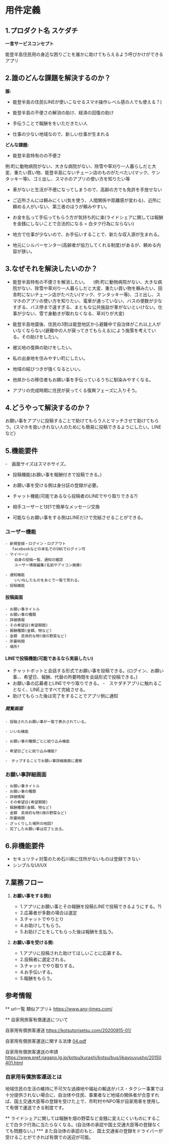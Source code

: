 # 用件定義 


## 1.プロダクト名  スケダチ

**一言サービスコンセプト**

能登半島住民用の身近な困りごとを誰かに助けてもらえるよう呼びかけができるアプリ


## 2.誰のどんな課題を解決するのか？
**誰:**
- 能登半島の住民(LINEが使いこなせるスマホ操作レベル感の人でも使える？)

- 能登半島の不便さの解消の助け、経済の回復の助け

- 手伝うことで報酬ををいただきたい人

- 仕事の少ない地域なので、新しい仕事が生まれる


**どんな課題:**
- 能登半島特有のの不便さ
  
 例:町に動物病院がない、大きな病院がない、除雪や草刈り一人暮らしだと大変、重たい買い物、能登半島にないチェーン店のものがたべたい(マック、ケンタッキー等)、ゴミ出し、スマホのアプリの使い方を知りたい等
  
- 車がないと生活が不便になってしまうので、高齢の方でも免許を手放せない
  
- ご近所さんには頼みにくい(気を使う、人間関係や距離感が変わる)、近所に頼める人がいない、第三者のほうが頼みやすい。

- お金を払って手伝ってもらう方が気持ち的に楽(ライドシェアに関しては報酬を金銭にしないことで合法的になる = 白タク行為にならない)
  
- 地方で仕事が少ないので、お手伝いすることで、新たな収入源が生まれる。
  
- 地元にシルバーセンター(高齢者が協力してくれる制度)があるが、頼める内容が狭い。


## 3.なぜそれを解決したいのか？
- 能登半島特有の不便さを解消したい。
　(例:町に動物病院がない、大きな病院がない、除雪や草刈り一人暮らしだと大変、重たい買い物を頼みたい、田舎町にないチェーン店がたべたい(マック、ケンタッキー等)、ゴミ出し、スマホのアプリの使い方を知りたい、電車が通っていない、バスの便数が少なすぎる、バス停まで遠すぎる、まともな公共施設が車がないといけない。仕事が少ない、雪で身動きが取れなくなる、草刈りが大変)


- 能登半島地震後、住民の3割は能登地区から避難中で自治体がこれ以上人がいなくならない(避難中の人が戻ってきてもらえる)によう施策を考えている。その助けをしたい。
  
- 被災地の復興の助けをしたい。
  
- 私の出身地を住みやすい町にしたい。

- 地域の結びつきが強くなるといい。

- 他県からの移住者もお願い事を手伝っているうちに馴染みやすくなる。

- アプリの完成時期に住民が戻ってくる復興フェーズに入りそう。


## 4.どうやって解決するのか？

お願い事をアプリに投稿することで助けてもらう人とマッチさせて助けてもらう。(スマホを扱いきれない人のためにも簡易に投稿できるようにしたい。LINEなど)


## 5.機能要件

-　画面サイズはスマホサイズ。 
- 投稿機能(お願い事を報酬付きで投稿できる。)

- お願い事を受ける側は身分証の登録が必要。
  
- チャット機能(可能であるなら投稿者のLINEでやり取りできる?)
  
- 相手ユーザーと1対1で簡単なメッセージ交換
- 可能ならお願い事をする側はLINEだけで完結させることができる。


### ユーザー機能
    - 新規登録・ログイン・ログアウト
       facebookなどの本名でのSNSでログイン可
    - マイページ
        自身の投稿一覧、通知の確認
        ユーザー情報編集(名前やアイコン画像)
        
    - 通知機能
        いいねしたものをあとで一覧で見れる。
    - 投稿機能


#### 投稿画面
    - お願い事タイトル
    - お願い事の種類
    - 詳細情報
    - その希望日(希望期間)
    - 報酬種類(金額、物など)
    - 金額　具体的な物(畑の野菜など)
    - 所要時間
    - 場所?
    

#### LINEで投稿機能(可能であるなら実装したい)
   - チャットボットと会話する形式でお願い事を投稿できる。(ログイン、お願い事、、希望日、報酬、代替の所要時間を会話形式で投稿できる。)
   - お願い事の応募者とLINEでやり取りできる。
   -　スケダチアプリに触れることなく、LINE上ですべて完結させる。
   - 助けてもらった後は完了をすることでアプリ側に通知


##### 閲覧画面
    - 投稿されたお願い事が一覧で表示されている。
    
    - いいね機能

    - お願い事の種類ごとに絞り込み機能

    - 希望日ごとに絞り込み機能?

    -　タップすることでお願い事詳細画面に遷移


### お願い事詳細画面
    - お願い事タイトル
    - お願い事の種類
    - 詳細情報
    - その希望日(希望期間)
    - 報酬種類(金額、物など)
    - 金額　具体的な物(畑の野菜など)
    - 所要時間
    - ざっくりした場所の地図?
    - 完了したお願い事は完了と出る。


## 6.非機能要件
- セキュリティ対策のため石川県に住所がないものは登録できない
- シンプルなUI/UX
  

## 7.業務フロー

1. **お願い事をする側()**
    - 1.アプリにお願い事とその報酬を投稿(LINEで投稿できるようにする。?)
    - 2.応募者が多数の場合は選定
    - 3.チャットでやりとり
    - 4.お助けしてもらう。
    - 5.お助けごとをしてもらった後は報酬を支払う。

2. **お願い事を受ける側:**
    - 1.アプリに投稿された助けてほしいことに応募する。
    - 2.投稿者に選定される。
    - 3.チャットでやり取りする。
    - 4.お手伝いする。
    - 5.報酬をもらう。



## 参考情報

** url一覧
類似アプリ↓
https://www.any-times.com/

** 自家用旅客有償運送について

自家用有償旅客運送
https://kotsutorisetsu.com/20200815-01/

自家用有償旅客運送に関する法律
[04.pdf](https://github.com/user-attachments/files/18315536/04.pdf)

自家用有償旅客運送の申請
https://www.pref.nagano.lg.jp/kotsu/kurashi/kotsu/bus/jikayouyusho/20150401.html

### 自家用有償旅客運送とは
地域住民の生活の維持に不可欠な過疎地や福祉の輸送がバス・タクシー事業では十分提供されない場合に、自治体や住民、事業者など地域の関係者が合意すれば、国土交通大臣等の登録を受けた上で、市町村やNPO等が自家用車を使用して有償で運送できる制度です。

** ライドシェアに関しては報酬を畑の野菜など金銭に変えにくいものにすることで白タク行為に当たらなくなる。(自治体の承認や国土交通大臣等の登録なくても問題ない。)
*** また自治体の承認のもと、国土交通省の登録をドライバーが受けることができれば有償での送迎が可能。

